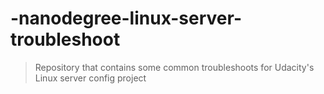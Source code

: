 # -nanodegree-linux-server-troubleshoot


> Repository that contains some common troubleshoots for Udacity's Linux server config project

